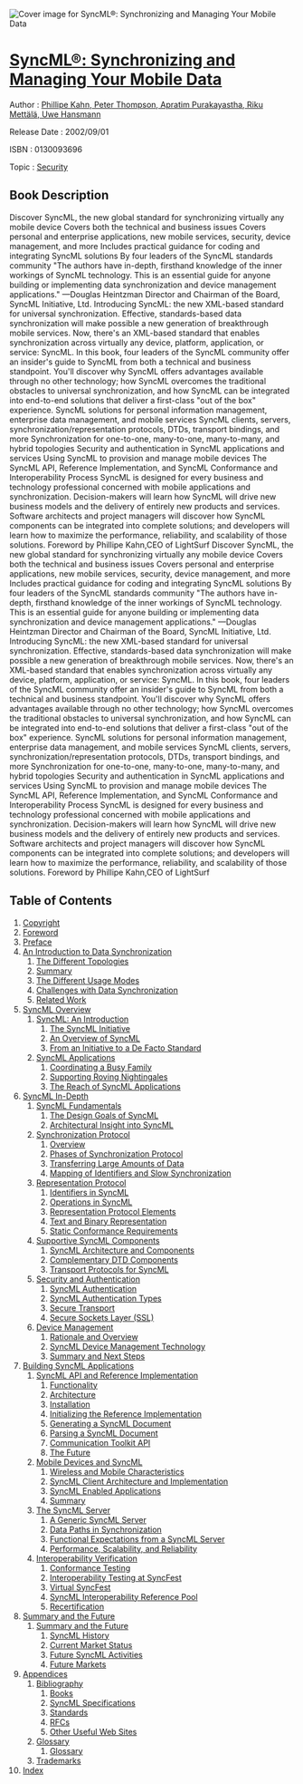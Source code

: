 ![Cover image for SyncML®: Synchronizing and Managing Your Mobile Data](https://imgdetail.ebookreading.net/cover/cover/security/EB0130093696.jpg)

[SyncML®: Synchronizing and Managing Your Mobile Data](https://ebookreading.net/view/book/SyncML%C2%AE%3A+Synchronizing+and+Managing+Your+Mobile+Data-EB0130093696_1.html "SyncML®: Synchronizing and Managing Your Mobile Data")
====================================================================================================================

Author : [Phillipe Kahn](https://ebookreading.net/search/author/Phillipe+Kahn),[ Peter Thompson](https://ebookreading.net/search/author/+Peter+Thompson),[ Apratim Purakayastha](https://ebookreading.net/search/author/+Apratim+Purakayastha),[ Riku Mettälä](https://ebookreading.net/search/author/+Riku+Mett%C3%A4l%C3%A4),[ Uwe Hansmann](https://ebookreading.net/search/author/+Uwe+Hansmann)

Release Date : 2002/09/01

ISBN : 0130093696

Topic : [Security](https://ebookreading.net/search/category/security)

Book Description
-----------------

Discover SyncML, the new global standard for synchronizing virtually any mobile device
Covers both the technical and business issues
Covers personal and enterprise applications, new mobile services, security, device management, and more
Includes practical guidance for coding and integrating SyncML solutions
By four leaders of the SyncML standards community
 "The authors have in-depth, firsthand knowledge of the inner workings of SyncML technology. This is an essential guide for anyone building or implementing data synchronization and device management applications." 
—Douglas Heintzman Director and Chairman of the Board, SyncML Initiative, Ltd.
Introducing SyncML: the new XML-based standard for universal synchronization.
Effective, standards-based data synchronization will make possible a new generation of breakthrough mobile services. Now, there's an XML-based standard that enables synchronization across virtually any device, platform, application, or service: SyncML. In this book, four leaders of the SyncML community offer an insider's guide to SyncML from both a technical and business standpoint. You'll discover why SyncML offers advantages available through no other technology; how SyncML overcomes the traditional obstacles to universal synchronization, and how SyncML can be integrated into end-to-end solutions that deliver a first-class "out of the box" experience.
SyncML solutions for personal information management, enterprise data management, and mobile services
SyncML clients, servers, synchronization/representation protocols, DTDs, transport bindings, and more
Synchronization for one-to-one, many-to-one, many-to-many, and hybrid topologies
Security and authentication in SyncML applications and services
Using SyncML to provision and manage mobile devices
The SyncML API, Reference Implementation, and SyncML Conformance and Interoperability Process
SyncML is designed for every business and technology professional concerned with mobile applications and synchronization. Decision-makers will learn how SyncML will drive new business models and the delivery of entirely new products and services. Software architects and project managers will discover how SyncML components can be integrated into complete solutions; and developers will learn how to maximize the performance, reliability, and scalability of those solutions.
Foreword by Phillipe Kahn,CEO of LightSurf
              Discover SyncML, the new global standard for synchronizing virtually any mobile device
Covers both the technical and business issues
Covers personal and enterprise applications, new mobile services, security, device management, and more
Includes practical guidance for coding and integrating SyncML solutions
By four leaders of the SyncML standards community
 "The authors have in-depth, firsthand knowledge of the inner workings of SyncML technology. This is an essential guide for anyone building or implementing data synchronization and device management applications." 
—Douglas Heintzman Director and Chairman of the Board, SyncML Initiative, Ltd.
Introducing SyncML: the new XML-based standard for universal synchronization.
Effective, standards-based data synchronization will make possible a new generation of breakthrough mobile services. Now, there's an XML-based standard that enables synchronization across virtually any device, platform, application, or service: SyncML. In this book, four leaders of the SyncML community offer an insider's guide to SyncML from both a technical and business standpoint. You'll discover why SyncML offers advantages available through no other technology; how SyncML overcomes the traditional obstacles to universal synchronization, and how SyncML can be integrated into end-to-end solutions that deliver a first-class "out of the box" experience.
SyncML solutions for personal information management, enterprise data management, and mobile services
SyncML clients, servers, synchronization/representation protocols, DTDs, transport bindings, and more
Synchronization for one-to-one, many-to-one, many-to-many, and hybrid topologies
Security and authentication in SyncML applications and services
Using SyncML to provision and manage mobile devices
The SyncML API, Reference Implementation, and SyncML Conformance and Interoperability Process
SyncML is designed for every business and technology professional concerned with mobile applications and synchronization. Decision-makers will learn how SyncML will drive new business models and the delivery of entirely new products and services. Software architects and project managers will discover how SyncML components can be integrated into complete solutions; and developers will learn how to maximize the performance, reliability, and scalability of those solutions.
Foreword by Phillipe Kahn,CEO of LightSurf
              
Table of Contents
-----------------

1. [Copyright](https://ebookreading.net/view/book/SyncML%C2%AE%3A+Synchronizing+and+Managing+Your+Mobile+Data-EB0130093696_0.html)
1. [Foreword](https://ebookreading.net/view/book/SyncML%C2%AE%3A+Synchronizing+and+Managing+Your+Mobile+Data-EB0130093696_0.html)
1. [Preface](https://ebookreading.net/view/book/SyncML%C2%AE%3A+Synchronizing+and+Managing+Your+Mobile+Data-EB0130093696_0.html)
1. [An Introduction to Data Synchronization](https://ebookreading.net/view/book/SyncML%C2%AE%3A+Synchronizing+and+Managing+Your+Mobile+Data-EB0130093696_0.html)
    1. [The Different Topologies](https://ebookreading.net/view/book/SyncML%C2%AE%3A+Synchronizing+and+Managing+Your+Mobile+Data-EB0130093696_0.html)
    1. [Summary](https://ebookreading.net/view/book/SyncML%C2%AE%3A+Synchronizing+and+Managing+Your+Mobile+Data-EB0130093696_0.html)
    1. [The Different Usage Modes](https://ebookreading.net/view/book/SyncML%C2%AE%3A+Synchronizing+and+Managing+Your+Mobile+Data-EB0130093696_0.html)
    1. [Challenges with Data Synchronization](https://ebookreading.net/view/book/SyncML%C2%AE%3A+Synchronizing+and+Managing+Your+Mobile+Data-EB0130093696_0.html)
    1. [Related Work](https://ebookreading.net/view/book/SyncML%C2%AE%3A+Synchronizing+and+Managing+Your+Mobile+Data-EB0130093696_0.html)
1. [SyncML Overview](https://ebookreading.net/view/book/SyncML%C2%AE%3A+Synchronizing+and+Managing+Your+Mobile+Data-EB0130093696_0.html)
    1. [SyncML: An Introduction](https://ebookreading.net/view/book/SyncML%C2%AE%3A+Synchronizing+and+Managing+Your+Mobile+Data-EB0130093696_0.html)
        1. [The SyncML Initiative](https://ebookreading.net/view/book/SyncML%C2%AE%3A+Synchronizing+and+Managing+Your+Mobile+Data-EB0130093696_0.html)
        1. [An Overview of SyncML](https://ebookreading.net/view/book/SyncML%C2%AE%3A+Synchronizing+and+Managing+Your+Mobile+Data-EB0130093696_0.html)
        1. [From an Initiative to a De Facto Standard](https://ebookreading.net/view/book/SyncML%C2%AE%3A+Synchronizing+and+Managing+Your+Mobile+Data-EB0130093696_0.html)
    1. [SyncML Applications](https://ebookreading.net/view/book/SyncML%C2%AE%3A+Synchronizing+and+Managing+Your+Mobile+Data-EB0130093696_0.html)
        1. [Coordinating a Busy Family](https://ebookreading.net/view/book/SyncML%C2%AE%3A+Synchronizing+and+Managing+Your+Mobile+Data-EB0130093696_0.html)
        1. [Supporting Roving Nightingales](https://ebookreading.net/view/book/SyncML%C2%AE%3A+Synchronizing+and+Managing+Your+Mobile+Data-EB0130093696_0.html)
        1. [The Reach of SyncML Applications](https://ebookreading.net/view/book/SyncML%C2%AE%3A+Synchronizing+and+Managing+Your+Mobile+Data-EB0130093696_0.html)
1. [SyncML In-Depth](https://ebookreading.net/view/book/SyncML%C2%AE%3A+Synchronizing+and+Managing+Your+Mobile+Data-EB0130093696_0.html)
    1. [SyncML Fundamentals](https://ebookreading.net/view/book/SyncML%C2%AE%3A+Synchronizing+and+Managing+Your+Mobile+Data-EB0130093696_0.html)
        1. [The Design Goals of SyncML](https://ebookreading.net/view/book/SyncML%C2%AE%3A+Synchronizing+and+Managing+Your+Mobile+Data-EB0130093696_0.html)
        1. [Architectural Insight into SyncML](https://ebookreading.net/view/book/SyncML%C2%AE%3A+Synchronizing+and+Managing+Your+Mobile+Data-EB0130093696_0.html)
    1. [Synchronization Protocol](https://ebookreading.net/view/book/SyncML%C2%AE%3A+Synchronizing+and+Managing+Your+Mobile+Data-EB0130093696_0.html)
        1. [Overview](https://ebookreading.net/view/book/SyncML%C2%AE%3A+Synchronizing+and+Managing+Your+Mobile+Data-EB0130093696_0.html)
        1. [Phases of Synchronization Protocol](https://ebookreading.net/view/book/SyncML%C2%AE%3A+Synchronizing+and+Managing+Your+Mobile+Data-EB0130093696_0.html)
        1. [Transferring Large Amounts of Data](https://ebookreading.net/view/book/SyncML%C2%AE%3A+Synchronizing+and+Managing+Your+Mobile+Data-EB0130093696_0.html)
        1. [Mapping of Identifiers and Slow Synchronization](https://ebookreading.net/view/book/SyncML%C2%AE%3A+Synchronizing+and+Managing+Your+Mobile+Data-EB0130093696_0.html)
    1. [Representation Protocol](https://ebookreading.net/view/book/SyncML%C2%AE%3A+Synchronizing+and+Managing+Your+Mobile+Data-EB0130093696_0.html)
        1. [Identifiers in SyncML](https://ebookreading.net/view/book/SyncML%C2%AE%3A+Synchronizing+and+Managing+Your+Mobile+Data-EB0130093696_0.html)
        1. [Operations in SyncML](https://ebookreading.net/view/book/SyncML%C2%AE%3A+Synchronizing+and+Managing+Your+Mobile+Data-EB0130093696_0.html)
        1. [Representation Protocol Elements](https://ebookreading.net/view/book/SyncML%C2%AE%3A+Synchronizing+and+Managing+Your+Mobile+Data-EB0130093696_0.html)
        1. [Text and Binary Representation](https://ebookreading.net/view/book/SyncML%C2%AE%3A+Synchronizing+and+Managing+Your+Mobile+Data-EB0130093696_0.html)
        1. [Static Conformance Requirements](https://ebookreading.net/view/book/SyncML%C2%AE%3A+Synchronizing+and+Managing+Your+Mobile+Data-EB0130093696_0.html)
    1. [Supportive SyncML Components](https://ebookreading.net/view/book/SyncML%C2%AE%3A+Synchronizing+and+Managing+Your+Mobile+Data-EB0130093696_0.html)
        1. [SyncML Architecture and Components](https://ebookreading.net/view/book/SyncML%C2%AE%3A+Synchronizing+and+Managing+Your+Mobile+Data-EB0130093696_0.html)
        1. [Complementary DTD Components](https://ebookreading.net/view/book/SyncML%C2%AE%3A+Synchronizing+and+Managing+Your+Mobile+Data-EB0130093696_0.html)
        1. [Transport Protocols for SyncML](https://ebookreading.net/view/book/SyncML%C2%AE%3A+Synchronizing+and+Managing+Your+Mobile+Data-EB0130093696_0.html)
    1. [Security and Authentication](https://ebookreading.net/view/book/SyncML%C2%AE%3A+Synchronizing+and+Managing+Your+Mobile+Data-EB0130093696_0.html)
        1. [SyncML Authentication](https://ebookreading.net/view/book/SyncML%C2%AE%3A+Synchronizing+and+Managing+Your+Mobile+Data-EB0130093696_0.html)
        1. [SyncML Authentication Types](https://ebookreading.net/view/book/SyncML%C2%AE%3A+Synchronizing+and+Managing+Your+Mobile+Data-EB0130093696_0.html)
        1. [Secure Transport](https://ebookreading.net/view/book/SyncML%C2%AE%3A+Synchronizing+and+Managing+Your+Mobile+Data-EB0130093696_0.html)
        1. [Secure Sockets Layer (SSL)](https://ebookreading.net/view/book/SyncML%C2%AE%3A+Synchronizing+and+Managing+Your+Mobile+Data-EB0130093696_0.html)
    1. [Device Management](https://ebookreading.net/view/book/SyncML%C2%AE%3A+Synchronizing+and+Managing+Your+Mobile+Data-EB0130093696_0.html)
        1. [Rationale and Overview](https://ebookreading.net/view/book/SyncML%C2%AE%3A+Synchronizing+and+Managing+Your+Mobile+Data-EB0130093696_0.html)
        1. [SyncML Device Management Technology](https://ebookreading.net/view/book/SyncML%C2%AE%3A+Synchronizing+and+Managing+Your+Mobile+Data-EB0130093696_0.html)
        1. [Summary and Next Steps](https://ebookreading.net/view/book/SyncML%C2%AE%3A+Synchronizing+and+Managing+Your+Mobile+Data-EB0130093696_0.html)
1. [Building SyncML Applications](https://ebookreading.net/view/book/SyncML%C2%AE%3A+Synchronizing+and+Managing+Your+Mobile+Data-EB0130093696_0.html)
    1. [SyncML API and Reference Implementation](https://ebookreading.net/view/book/SyncML%C2%AE%3A+Synchronizing+and+Managing+Your+Mobile+Data-EB0130093696_0.html)
        1. [Functionality](https://ebookreading.net/view/book/SyncML%C2%AE%3A+Synchronizing+and+Managing+Your+Mobile+Data-EB0130093696_0.html)
        1. [Architecture](https://ebookreading.net/view/book/SyncML%C2%AE%3A+Synchronizing+and+Managing+Your+Mobile+Data-EB0130093696_0.html)
        1. [Installation](https://ebookreading.net/view/book/SyncML%C2%AE%3A+Synchronizing+and+Managing+Your+Mobile+Data-EB0130093696_0.html)
        1. [Initializing the Reference Implementation](https://ebookreading.net/view/book/SyncML%C2%AE%3A+Synchronizing+and+Managing+Your+Mobile+Data-EB0130093696_0.html)
        1. [Generating a SyncML Document](https://ebookreading.net/view/book/SyncML%C2%AE%3A+Synchronizing+and+Managing+Your+Mobile+Data-EB0130093696_0.html)
        1. [Parsing a SyncML Document](https://ebookreading.net/view/book/SyncML%C2%AE%3A+Synchronizing+and+Managing+Your+Mobile+Data-EB0130093696_0.html)
        1. [Communication Toolkit API](https://ebookreading.net/view/book/SyncML%C2%AE%3A+Synchronizing+and+Managing+Your+Mobile+Data-EB0130093696_0.html)
        1. [The Future](https://ebookreading.net/view/book/SyncML%C2%AE%3A+Synchronizing+and+Managing+Your+Mobile+Data-EB0130093696_0.html)
    1. [Mobile Devices and SyncML](https://ebookreading.net/view/book/SyncML%C2%AE%3A+Synchronizing+and+Managing+Your+Mobile+Data-EB0130093696_0.html)
        1. [Wireless and Mobile Characteristics](https://ebookreading.net/view/book/SyncML%C2%AE%3A+Synchronizing+and+Managing+Your+Mobile+Data-EB0130093696_0.html)
        1. [SyncML Client Architecture and Implementation](https://ebookreading.net/view/book/SyncML%C2%AE%3A+Synchronizing+and+Managing+Your+Mobile+Data-EB0130093696_0.html)
        1. [SyncML Enabled Applications](https://ebookreading.net/view/book/SyncML%C2%AE%3A+Synchronizing+and+Managing+Your+Mobile+Data-EB0130093696_0.html)
        1. [Summary](https://ebookreading.net/view/book/SyncML%C2%AE%3A+Synchronizing+and+Managing+Your+Mobile+Data-EB0130093696_0.html)
    1. [The SyncML Server](https://ebookreading.net/view/book/SyncML%C2%AE%3A+Synchronizing+and+Managing+Your+Mobile+Data-EB0130093696_0.html)
        1. [A Generic SyncML Server](https://ebookreading.net/view/book/SyncML%C2%AE%3A+Synchronizing+and+Managing+Your+Mobile+Data-EB0130093696_0.html)
        1. [Data Paths in Synchronization](https://ebookreading.net/view/book/SyncML%C2%AE%3A+Synchronizing+and+Managing+Your+Mobile+Data-EB0130093696_0.html)
        1. [Functional Expectations from a SyncML Server](https://ebookreading.net/view/book/SyncML%C2%AE%3A+Synchronizing+and+Managing+Your+Mobile+Data-EB0130093696_0.html)
        1. [Performance, Scalability, and Reliability](https://ebookreading.net/view/book/SyncML%C2%AE%3A+Synchronizing+and+Managing+Your+Mobile+Data-EB0130093696_0.html)
    1. [Interoperability Verification](https://ebookreading.net/view/book/SyncML%C2%AE%3A+Synchronizing+and+Managing+Your+Mobile+Data-EB0130093696_0.html)
        1. [Conformance Testing](https://ebookreading.net/view/book/SyncML%C2%AE%3A+Synchronizing+and+Managing+Your+Mobile+Data-EB0130093696_0.html)
        1. [Interoperability Testing at SyncFest](https://ebookreading.net/view/book/SyncML%C2%AE%3A+Synchronizing+and+Managing+Your+Mobile+Data-EB0130093696_0.html)
        1. [Virtual SyncFest](https://ebookreading.net/view/book/SyncML%C2%AE%3A+Synchronizing+and+Managing+Your+Mobile+Data-EB0130093696_0.html)
        1. [SyncML Interoperability Reference Pool](https://ebookreading.net/view/book/SyncML%C2%AE%3A+Synchronizing+and+Managing+Your+Mobile+Data-EB0130093696_0.html)
        1. [Recertification](https://ebookreading.net/view/book/SyncML%C2%AE%3A+Synchronizing+and+Managing+Your+Mobile+Data-EB0130093696_0.html)
1. [Summary and the Future](https://ebookreading.net/view/book/SyncML%C2%AE%3A+Synchronizing+and+Managing+Your+Mobile+Data-EB0130093696_0.html)
    1. [Summary and the Future](https://ebookreading.net/view/book/SyncML%C2%AE%3A+Synchronizing+and+Managing+Your+Mobile+Data-EB0130093696_0.html)
        1. [SyncML History](https://ebookreading.net/view/book/SyncML%C2%AE%3A+Synchronizing+and+Managing+Your+Mobile+Data-EB0130093696_0.html)
        1. [Current Market Status](https://ebookreading.net/view/book/SyncML%C2%AE%3A+Synchronizing+and+Managing+Your+Mobile+Data-EB0130093696_0.html)
        1. [Future SyncML Activities](https://ebookreading.net/view/book/SyncML%C2%AE%3A+Synchronizing+and+Managing+Your+Mobile+Data-EB0130093696_0.html)
        1. [Future Markets](https://ebookreading.net/view/book/SyncML%C2%AE%3A+Synchronizing+and+Managing+Your+Mobile+Data-EB0130093696_0.html)
1. [Appendices](https://ebookreading.net/view/book/SyncML%C2%AE%3A+Synchronizing+and+Managing+Your+Mobile+Data-EB0130093696_0.html)
    1. [Bibliography](https://ebookreading.net/view/book/SyncML%C2%AE%3A+Synchronizing+and+Managing+Your+Mobile+Data-EB0130093696_0.html)
        1. [Books](https://ebookreading.net/view/book/SyncML%C2%AE%3A+Synchronizing+and+Managing+Your+Mobile+Data-EB0130093696_0.html)
        1. [SyncML Specifications](https://ebookreading.net/view/book/SyncML%C2%AE%3A+Synchronizing+and+Managing+Your+Mobile+Data-EB0130093696_0.html)
        1. [Standards](https://ebookreading.net/view/book/SyncML%C2%AE%3A+Synchronizing+and+Managing+Your+Mobile+Data-EB0130093696_0.html)
        1. [RFCs](https://ebookreading.net/view/book/SyncML%C2%AE%3A+Synchronizing+and+Managing+Your+Mobile+Data-EB0130093696_0.html)
        1. [Other Useful Web Sites](https://ebookreading.net/view/book/SyncML%C2%AE%3A+Synchronizing+and+Managing+Your+Mobile+Data-EB0130093696_0.html)
    1. [Glossary](https://ebookreading.net/view/book/SyncML%C2%AE%3A+Synchronizing+and+Managing+Your+Mobile+Data-EB0130093696_0.html)
        1. [Glossary](https://ebookreading.net/view/book/SyncML%C2%AE%3A+Synchronizing+and+Managing+Your+Mobile+Data-EB0130093696_0.html)
    1. [Trademarks](https://ebookreading.net/view/book/SyncML%C2%AE%3A+Synchronizing+and+Managing+Your+Mobile+Data-EB0130093696_0.html)
1. [Index](https://ebookreading.net/view/book/SyncML%C2%AE%3A+Synchronizing+and+Managing+Your+Mobile+Data-EB0130093696_0.html)
